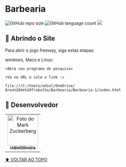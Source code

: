 # Barbearia

<!---Esses são exemplos. Veja https://shields.io para outras pessoas ou para personalizar este conjunto de escudos. Você pode querer incluir dependências, status do projeto e informações de licença aqui--->

![GitHub repo size](https://img.shields.io/github/repo-size/UdielOliveira/Barbearia?style=for-the-badge)
![GitHub language count](https://img.shields.io/github/languages/count/UdielOliveira/Barbearia?style=for-the-badge)
<img src="http://img.shields.io/static/v1?label=STATUS&message=EM%20DESENVOLVIMENTO&color=GREEN&style=for-the-badge"/>



## 🚀 Abrindo o Site

Para abrir o jogo freeway, siga estas etapas:

windows, Macs e Linux:
```
<Abra seu programa de pesquisa>
```
```
<Vá na URL e cole o link :>
```
```
file:///C:/Users/udiel/OneDrive/Área%20de%20Trabalho/Barbearia/Barbearia-1/index.html
```

## 🤝 Desenvolvedor

<table>
    <td align="center">
      <a href="#">
        <img src="https://avatars.githubusercontent.com/u/113556350?v=4" width="100px;" alt="Foto do Mark Zuckerberg"/><br>
        <sub>
          <b>UdielOliveira</b>
        </sub>
      </a>
    </td>   
    </table>
    
[⬆ VOLTAR AO TOPO](#Barbearia)<br>
